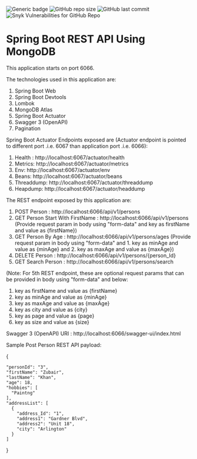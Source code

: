 ![Generic badge](https://img.shields.io/badge/completion-80%25-green)
![GitHub repo size](https://img.shields.io/github/repo-size/s14145/SpringBoot_RESTAPI_MongoDB)
![GitHub last commit](https://img.shields.io/github/last-commit/s14145/SpringBoot_RESTAPI_MongoDB)
![Snyk Vulnerabilities for GitHub Repo](https://img.shields.io/snyk/vulnerabilities/github/s14145/SpringBoot_RESTAPI_MongoDB)


# Spring Boot REST API Using MongoDB

This application starts on port 6066.

The technologies used in this application are:

1. Spring Boot Web
2. Spring Boot Devtools
3. Lombok
4. MongoDB Atlas
5. Spring Boot Actuator
6. Swagger 3 (OpenAPI)
7. Pagination

Spring Boot Actuator Endpoints exposed are (Actuator endpoint is pointed to different port .i.e. 6067 than application port .i.e. 6066):
1. Health : http://localhost:6067/actuator/health
2. Metrics: http://localhost:6067/actuator/metrics
3. Env: http://localhost:6067/actuator/env
4. Beans: http://localhost:6067/actuator/beans
5. Threaddump: http://localhost:6067/actuator/threaddump
6. Heapdump: http://localhost:6067/actuator/headdump

The REST endpoint exposed by this application are:
1. POST Person : http://localhost:6066/api/v1/persons
2. GET Person Start With FirstName : http://localhost:6066/api/v1/persons (Provide request param in body using "form-data" and key as firstName and value as {firstName})
3. GET Person By Age : http://localhost:6066/api/v1/persons/ages (Provide request param in body using "form-data" and 1. key as minAge and value as {minAge} and 2. key as maxAge and value as {maxAge})
4. DELETE Person : http://localhost:6066/api/v1/persons/{person_Id}
5. GET Search Person : http://localhost:6066/api/v1/persons/search 

(Note: For 5th REST endpoint, these are optional request params that can be provided in body using "form-data" and below:
1. key as firstName and value as {firstName}
2. key as minAge and value as {minAge}
3. key as maxAge and value as {maxAge}
4. key as city and value as {city}
5. key as page and value as {page}
6. key as size and value as {size}

Swagger 3 (OpenAPI) URI : http://localhost:6066/swagger-ui/index.html

Sample Post Person REST API payload:

{

    "personId": "3",
    "firstName": "Zubair",
    "lastName": "Khan",
    "age": 18,
    "hobbies": [
      "Paintng"
    ],
    "addressList": [
      {
        "address_Id": "1",
        "address1": "Gardner Blvd",
        "address2": "Unit 18",
        "city": "Arlington"
      }
    ]
}
